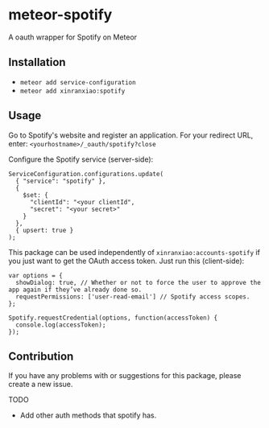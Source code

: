 # meteor-spotify
A oauth wrapper for Spotify on Meteor

## Installation
* `meteor add service-configuration`
* `meteor add xinranxiao:spotify`

## Usage

Go to Spotify's website and register an application. For your redirect URL, enter: `<yourhostname>/_oauth/spotify?close`

Configure the Spotify service (server-side):

```
ServiceConfiguration.configurations.update(
  { "service": "spotify" },
  {
    $set: {
      "clientId": "<your clientId",
      "secret": "<your secret>"
    }
  },
  { upsert: true }
);
```

This package can be used independently of `xinranxiao:accounts-spotify` if you just want to get the OAuth access token. Just run this (client-side):

```
var options = {
  showDialog: true, // Whether or not to force the user to approve the app again if they’ve already done so.
  requestPermissions: ['user-read-email'] // Spotify access scopes.
};

Spotify.requestCredential(options, function(accessToken) {
  console.log(accessToken);
});
```

## Contribution

If you have any problems with or suggestions for this package, please create a new issue.

TODO
- Add other auth methods that spotify has.